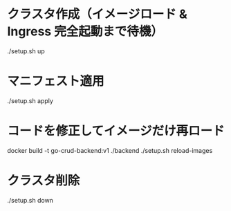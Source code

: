 # クラスタ作成（イメージロード & Ingress 完全起動まで待機）
./setup.sh up

# マニフェスト適用
./setup.sh apply

# コードを修正してイメージだけ再ロード
docker build -t go-crud-backend:v1 ./backend
./setup.sh reload-images

# クラスタ削除
./setup.sh down
